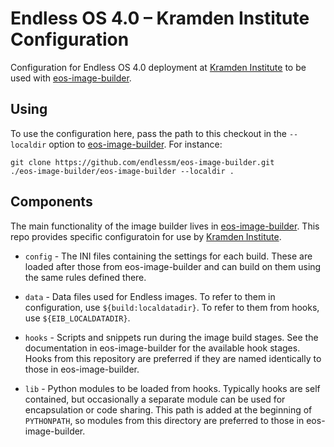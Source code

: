 # Endless OS 4.0 – Kramden Institute Configuration 

Configuration for Endless OS 4.0 deployment at [Kramden Institute] to be used
with [eos-image-builder].

## Using

To use the configuration here, pass the path to this checkout in the
`--localdir` option to [eos-image-builder]. For instance:

```
git clone https://github.com/endlessm/eos-image-builder.git
./eos-image-builder/eos-image-builder --localdir .
```

## Components

The main functionality of the image builder lives in [eos-image-builder].
This repo provides specific configuratoin for use by [Kramden Institute].

* `config` - The INI files containing the settings for each build. These
  are loaded after those from eos-image-builder and can build on them
  using the same rules defined there.

* `data` - Data files used for Endless images. To refer to them in
  configuration, use `${build:localdatadir}`. To refer to them from
  hooks, use `${EIB_LOCALDATADIR}`.

* `hooks` - Scripts and snippets run during the image build stages. See
  the documentation in eos-image-builder for the available hook stages.
  Hooks from this repository are preferred if they are named identically
  to those in eos-image-builder.

* `lib` - Python modules to be loaded from hooks. Typically hooks are
  self contained, but occasionally a separate module can be used for
  encapsulation or code sharing. This path is added at the beginning of
  `PYTHONPATH`, so modules from this directory are preferred to those in
  eos-image-builder.

[Kramden Institute]: https://kramden.org/
[eos-image-builder]: https://github.com/endlessm/eos-image-builder/
